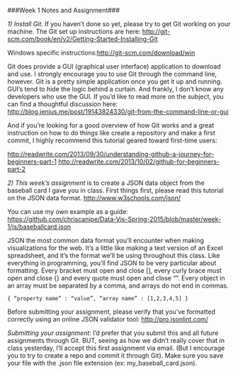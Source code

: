 
###Week 1 Notes and Assignment###

*1) Install Git.*
If you haven’t done so yet, please try to get Git working on your machine. The Git set up instructions are here: 
http://git-scm.com/book/en/v2/Getting-Started-Installing-Git

Windows specific instructions:http://git-scm.com/download/win

Git does provide a GUI (graphical user interface) application to download and use. I strongly encourage you to use Git through the command line, however. Git is a pretty simple application once you get it up and running. GUI’s tend to hide the logic behind a curtain. And frankly, I don’t know any developers who use the GUI. If you’d like to read more on the subject, you can find a thoughtful discussion here: http://blog.jenius.me/post/19143824330/git-from-the-command-line-or-gui

And if you’re looking for a good overview of how Git works and a great instruction on how to do things like create a repository and make a first commit, I highly recommend this tutorial geared toward first-time users:

http://readwrite.com/2013/09/30/understanding-github-a-journey-for-beginners-part-1
http://readwrite.com/2013/10/02/github-for-beginners-part-2


*2) This week’s assignment* is to create a JSON data object from the baseball card I gave you in class. First things first, please read this tutorial on the JSON data format. http://www.w3schools.com/json/

You can use my own example as a guide:
https://github.com/chriscanipe/Data-Vis-Spring-2015/blob/master/week-1/js/baseballcard.json

JSON the most common data format you’ll encounter when making visualizations for the web. It’s a little like making a text version of an Excel spreadsheet, and it’s the format we’ll be using throughout this class. Like everything in programming, you’ll find JSON to be very particular about formatting. Every bracket must open and close [], every curly brace must open and close {} and every quote must open and close “”. Every object in an array must be separated by a comma, and arrays do not end in commas.

`{
	“property name” : “value”,
	“array name” : [1,2,3,4,5]
}`

Before submitting your assignment, please verify that you’ve formatted correctly using an online JSON validator tool: http://pro.jsonlint.com/

*Submitting your assignment:* I’d prefer that you submit this and all future assignments through Git. BUT, seeing as how we didn’t really cover that in class yesterday, I’ll accept this first assignment via email. (But I encourage you to try to create a repo and commit it through Git). Make sure you save your file with the .json file extension (ex: my_baseball_card.json).


